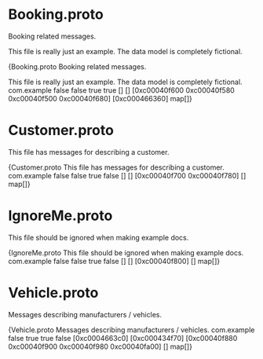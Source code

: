 <!-- case1.tmpl -->


# Booking.proto
Booking related messages.

This file is really just an example. The data model is completely
fictional.

{Booking.proto Booking related messages.

This file is really just an example. The data model is completely
fictional. com.example false false true true [] [] [0xc00040f600 0xc00040f580 0xc00040f500 0xc00040f680] [0xc000466360] map[]}



# Customer.proto
This file has messages for describing a customer.

{Customer.proto This file has messages for describing a customer. com.example false false true false [] [] [0xc00040f700 0xc00040f780] [] map[]}



# IgnoreMe.proto
This file should be ignored when making example docs.

{IgnoreMe.proto This file should be ignored when making example docs. com.example false false true false [] [] [0xc00040f800] [] map[]}



# Vehicle.proto
Messages describing manufacturers / vehicles.

{Vehicle.proto Messages describing manufacturers / vehicles. com.example false true true false [0xc0004663c0] [0xc000434f70] [0xc00040f880 0xc00040f900 0xc00040f980 0xc00040fa00] [] map[]}

